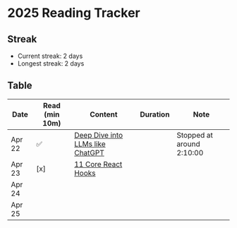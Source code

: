 # 2025 Reading Tracker
## Streak
- Current streak: 2 days
- Longest streak: 2 days
## Table


| Date       | Read (min 10m) | Content          | Duration | Note                             |
|------------|----------------|------------------|----------|----------------------------------|
| Apr 22     | ✅             |[Deep Dive into LLMs like ChatGPT](https://www.youtube.com/watch?v=7xTGNNLPyMI)                  |          | Stopped at around 2:10:00                                 |
| Apr 23     | [x]             |[11 Core React Hooks](https://www.linkedin.com/posts/shahidkhan23_11-core-react-hooks-activity-7319967743611432962-6j3s?utm_source=share&utm_medium=member_ios&rcm=ACoAAEQWMQsBzgkZ1QEZFryqM91CbUMz7IqphrE)                  |          |                                   |
| Apr 24     |              |                  |          |                                   |
| Apr 25     |              |                  |          |                                   |

